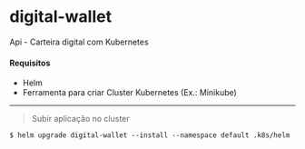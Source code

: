 # digital-wallet
Api - Carteira digital com Kubernetes


#### Requisitos

* Helm  
* Ferramenta para criar Cluster Kubernetes (Ex.: Minikube)
---

> Subir aplicação no cluster 
```
$ helm upgrade digital-wallet --install --namespace default .k8s/helm
```  